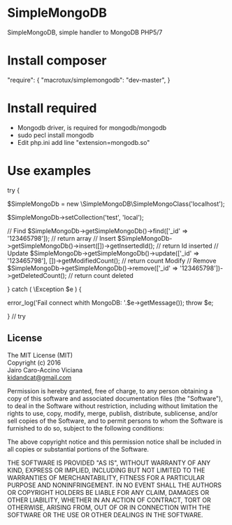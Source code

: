 # SimpleMongoDB
SimpleMongoDB, simple handler to MongoDB PHP5/7

# Install composer
"require": {
  "macrotux/simplemongodb": "dev-master",
 }

# Install required 
* Mongodb driver, is required for mongodb/mongodb
* sudo pecl install mongodb
* Edit php.ini add line "extension=mongodb.so"

# Use examples

 try {
 
  $SimpleMongoDb = new \SimpleMongoDB\SimpleMongoClass('localhost');
    
  $SimpleMongoDb->setCollection('test', 'local');
  
  // Find
  $SimpleMongoDb->getSimpleMongoDb()->find(['_id' => '123465798']); // return array
  // Insert
  $SimpleMongoDb->getSimpleMongoDb()->insert([])->getInsertedId(); // return Id inserted
  // Update
  $SimpleMongoDb->getSimpleMongoDb()->update(['_id' => '123465798'], [])->getModifiedCount(); // return count Modify
  // Remove
  $SimpleMongoDb->getSimpleMongoDb()->remove(['_id' => '123465798'])->getDeletedCount(); // return count deleted
  
 } catch ( \Exception $e ) {

  error_log('Fail connect whith MongoDB: '.$e->getMessage());
  throw $e;
   
 } // try
 
 ## License

The MIT License (MIT)   
Copyright (c) 2016   
Jairo Caro-Accino Viciana   
kidandcat@gmail.com

Permission is hereby granted, free of charge, to any person obtaining a copy of this software and associated documentation files (the "Software"), to deal in the Software without restriction, including without limitation the rights to use, copy, modify, merge, publish, distribute, sublicense, and/or sell copies of the Software, and to permit persons to whom the Software is furnished to do so, subject to the following conditions:

The above copyright notice and this permission notice shall be included in all copies or substantial portions of the Software.

THE SOFTWARE IS PROVIDED "AS IS", WITHOUT WARRANTY OF ANY KIND, EXPRESS OR IMPLIED, INCLUDING BUT NOT LIMITED TO THE WARRANTIES OF MERCHANTABILITY, FITNESS FOR A PARTICULAR PURPOSE AND NONINFRINGEMENT. IN NO EVENT SHALL THE AUTHORS OR COPYRIGHT HOLDERS BE LIABLE FOR ANY CLAIM, DAMAGES OR OTHER LIABILITY, WHETHER IN AN ACTION OF CONTRACT, TORT OR OTHERWISE, ARISING FROM, OUT OF OR IN CONNECTION WITH THE SOFTWARE OR THE USE OR OTHER DEALINGS IN THE SOFTWARE.


